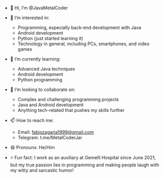 - 👋 Hi, I’m @JavaMetalCoder

- 👀 I’m interested in:
  - Programming, especially back-end development with Java
  - Android development
  - Python (just started learning it)
  - Technology in general, including PCs, smartphones, and video games

- 🌱 I’m currently learning:
  - Advanced Java techniques
  - Android development
  - Python programming

- 💞️ I’m looking to collaborate on:
  - Complex and challenging programming projects
  - Java and Android development
  - Anything tech-related that pushes my skills further

- 📫 How to reach me:
  - Email: fabiozagaria1999@gmail.com
  - Telegram: t.me/MetalCoderJar
    
- 😄 Pronouns: He/Him
  
- ⚡ Fun fact: I work as an auxiliary at Gemelli Hospital since June 2021, but my true passion lies in programming and making people laugh with my witty and sarcastic humor!

<!---
JavaMetalCoder/JavaMetalCoder is a ✨ special ✨ repository because its `README.md` (this file) appears on your GitHub profile.
You can click the Preview link to take a look at your changes.
--->
